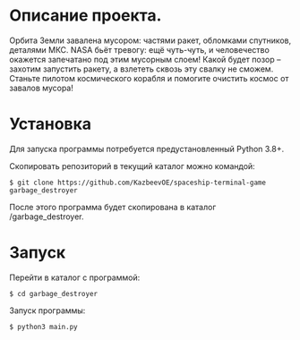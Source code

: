 # Описание проекта.

Орбита Земли завалена мусором: частями ракет, обломками спутников, деталями МКС. 
NASA бьёт тревогу: ещё чуть-чуть, и человечество окажется запечатано под этим мусорным слоем! 
Какой будет позор – захотим запустить ракету, а взлететь сквозь эту свалку не сможем.
Станьте пилотом космического корабля и помогите очистить космос от завалов мусора!

# Установка

Для запуска программы потребуется предустановленный Python 3.8+.

Скопировать репозиторий в текущий каталог можно командой:
```
$ git clone https://github.com/KazbeevOE/spaceship-terminal-game garbage_destroyer
```
После этого программа будет скопирована в каталог /garbage_destroyer.

# Запуск

Перейти в каталог с программой:
```
$ cd garbage_destroyer
```
Запуск программы:
```
$ python3 main.py
```
